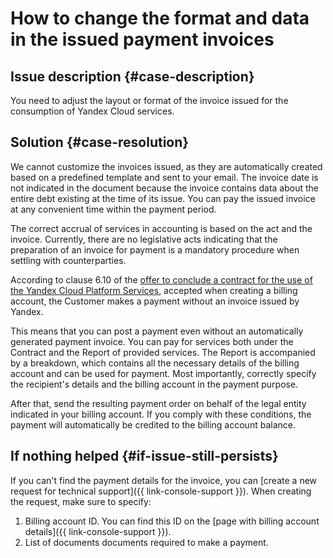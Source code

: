 # How to change the format and data in the issued payment invoices



## Issue description {#case-description}

You need to adjust the layout or format of the invoice issued for the consumption of Yandex Cloud services.

## Solution {#case-resolution}

We cannot customize the invoices issued, as they are automatically created based on a predefined template and sent to your email.
The invoice date is not indicated in the document because the invoice contains data about the entire debt existing at the time of its issue.
You can pay the issued invoice at any convenient time within the payment period.

The correct accrual of services in accounting is based on the act and the invoice.
Currently, there are no legislative acts indicating that the preparation of an invoice for payment is a mandatory procedure when settling with counterparties.

According to clause 6.10 of the [offer to conclude a contract for the use of the Yandex Cloud Platform Services](https://yandex.ru/legal/cloud_oferta/?lang=ru), accepted when creating a billing account, the Customer makes a payment without an invoice issued by Yandex.

This means that you can post a payment even without an automatically generated payment invoice.
You can pay for services both under the Contract and the Report of provided services. The Report is accompanied by a breakdown, which contains all the necessary details of the billing account and can be used for payment. Most importantly, correctly specify the recipient's details and the billing account in the payment purpose.

After that, send the resulting payment order on behalf of the legal entity indicated in your billing account.
If you comply with these conditions, the payment will automatically be credited to the billing account balance.

## If nothing helped {#if-issue-still-persists}

If you can't find the payment details for the invoice, you can [create a new request for technical support]({{ link-console-support }}).
When creating the request, make sure to specify:

1. Billing account ID.
You can find this ID on the [page with billing account details]({{ link-console-support }}).
2. List of documents documents required to make a payment.
